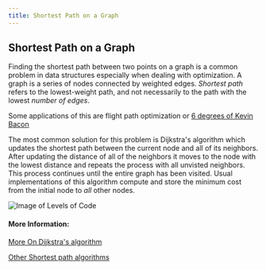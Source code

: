 ```yaml
---
title: Shortest Path on a Graph
---
```

## Shortest Path on a Graph

<!-- The article goes here, in GitHub-flavored Markdown. Feel free to add YouTube videos, images, and CodePen/JSBin embeds  -->
Finding the shortest path between two points on a graph is a common problem in data structures especially when dealing with optimization. A graph is a series of nodes connected by weighted edges. _Shortest path_ refers to the lowest-weight path, and not necessarily to the path with the lowest _number of edges_.

Some applications of this are flight path optimization or [6 degrees of Kevin Bacon](https://en.wikipedia.org/wiki/Six_Degrees_of_Kevin_Bacon)

The most common solution for this problem is Dijkstra's algorithm which updates the shortest path between the current node and all of its neighbors. After updating the distance of all of the neighbors it moves to the node with the lowest distance and repeats the process with all unvisted neighbors. This process continues until the entire graph has been visited. Usual implementations of this algorithm compute and store the minimum cost from the initial node to _all_ other nodes.


![Image of Levels of Code](https://upload.wikimedia.org/wikipedia/commons/5/57/Dijkstra_Animation.gif)

#### More Information:
<!-- Please add any articles you think might be helpful to read before writing the article -->
[More On Dijkstra's algorithm](https://en.wikipedia.org/wiki/Dijkstra%27s_algorithm)

[Other Shortest path algorithms](https://en.wikipedia.org/wiki/Shortest_path_problem#Algorithms)
